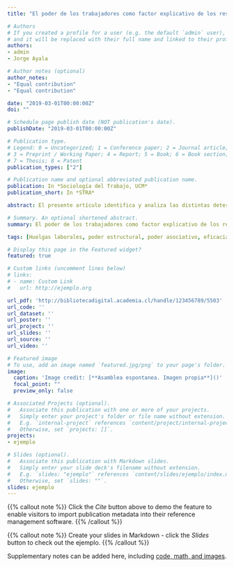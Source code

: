 ```yaml
---
title: "El poder de los trabajadores como factor explicativo de los resultados de las huelgas laborales en el sector privado y asalariado de Chile (2006-2016)"

# Authors
# If you created a profile for a user (e.g. the default `admin` user), write the username (folder name) here 
# and it will be replaced with their full name and linked to their profile.
authors:
- admin
- Jorge Ayala

# Author notes (optional)
author_notes:
- "Equal contribution"
- "Equal contribution"

date: "2019-03-01T00:00:00Z"
doi: ""

# Schedule page publish date (NOT publication's date).
publishDate: "2019-03-01T00:00:00Z"

# Publication type.
# Legend: 0 = Uncategorized; 1 = Conference paper; 2 = Journal article;
# 3 = Preprint / Working Paper; 4 = Report; 5 = Book; 6 = Book section;
# 7 = Thesis; 8 = Patent
publication_types: ["2"]

# Publication name and optional abbreviated publication name.
publication: In *Sociología del Trabajo, UCM*
publication_short: In *STRA*

abstract: El presente artículo identifica y analiza las distintas determinantes –en términos de tipos de poderes de negociación de los trabajadores- que contribuyen a que una huelga laboral sea eficaz para los trabajadores que la realizan, en relación a los resultados económicos y organizacionales que estos alcanzan cuando la acción finaliza. Se identifican tres grandes poderes a partir de Wright (2000). De asociación, estructural de mercado y estructural en el lugar de trabajo. Estos se operacionalizan a partir de Silver (2005; 2013) y algunas teorías de los recursos de poder de los trabajadores (Frege & Kelly, 2004). El efecto de los poderes de los trabajadores en los resultados de las huelgas laborales se observa en diez casos de huelgas ocurridas en Chile entre los años 2006 y 2016, que ocurrieron en diferentes sectores de la economía y tuvieron diversos resultados. Los resultados indican que el poder estructural en el lugar de trabajo es el que más determina los resultados eficaces de las huelgas, especialmente cuando esta acción se realiza por fuera de la institucionalidad laboral, dura poco tiempo y cuenta con apoyos sociales y políticos activos.

# Summary. An optional shortened abstract.
summary: El poder de los trabajadores como factor explicativo de los resultados de las huelgas laborales en el sector privado y asalariado de Chile (2006-2016).

tags: [Huelgas laborales, poder estructural, poder asociativo, eficacia huelga laboral, Chile]

# Display this page in the Featured widget?
featured: true

# Custom links (uncomment lines below)
# links:
# - name: Custom Link
#   url: http://ejemplo.org

url_pdf: 'http://bibliotecadigital.academia.cl/handle/123456789/5503'
url_code: ''
url_dataset: ''
url_poster: ''
url_project: ''
url_slides: ''
url_source: ''
url_video: ''

# Featured image
# To use, add an image named `featured.jpg/png` to your page's folder. 
image:
  caption: 'Image credit: [**Asamblea espontanea. Imagen propia**]()'
  focal_point: ""
  preview_only: false

# Associated Projects (optional).
#   Associate this publication with one or more of your projects.
#   Simply enter your project's folder or file name without extension.
#   E.g. `internal-project` references `content/project/internal-project/index.md`.
#   Otherwise, set `projects: []`.
projects:
- ejemplo

# Slides (optional).
#   Associate this publication with Markdown slides.
#   Simply enter your slide deck's filename without extension.
#   E.g. `slides: "ejemplo"` references `content/slides/ejemplo/index.md`.
#   Otherwise, set `slides: ""`.
slides: ejemplo
---
```


{{% callout note %}}
Click the *Cite* button above to demo the feature to enable visitors to import publication metadata into their reference management software.
{{% /callout %}}

{{% callout note %}}
Create your slides in Markdown - click the *Slides* button to check out the ejemplo.
{{% /callout %}}

Supplementary notes can be added here, including [code, math, and images](https://wowchemy.com/docs/writing-markdown-latex/).
